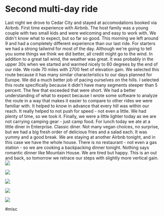 # Second multi-day ride
Last night we drove to Cedar City and stayed at accomodations booked via Airbnb. First time experience with Airbnb. The host family was a young couple with two small kids and were welcoming and easy to work with. We didn't know what to expect, but so far so good. This morning we left around 9 and had a completely different experience than our last ride. For starters we had a strong tailwind for most of the day. Although we're going to tell you some things we think we did better, all credit might go to the wind. In addition to a great tail wind, the weather was great. It was probably in the upper 30s when we started and warmed nicely to 60 degrees by the end of our ride. We rode 70 miles with 2700 feet of elevation gain. We selected this route because it has many similar characteristics to our days planned for Europe. We did a much better job of pacing ourselves on the hills. I selected this route specifically because it didn't have many segments steeper than 5 percent. The few that exceeded that were short. We had a better understanding of what to expect because I wrote some software to analyze the route in a way that makes it easier to compare to other rides we were familiar with. It helped to know in advance that every hill was within our reach. It really helped to not push for speed - not even a little. We had plenty of time, so we took it.  Finally, we were a little lighter today as we are not carrying camping gear - just camp food. For lunch today we ate at a little diner in Enterprise. Classic diner. Not many vegan choices, no surprise, but we had a big fresh order of delicious fries and a salad each. It was yummy and a good break. We are staying at another Airbnb tonight, and in this case we have the whole house. There is no restaurant - not even a gas station - so we are cooking a backpacking dinner tonight. Nothing says romantic dinner like Mountain House. We are tired but happy. This is an out and back, so tomorrow we retrace our steps with slightly more vertical gain. 
![](data/d7c8292e-86d9-4c12-9acc-da04eac5564f.jpg)
 
![](data/87a55e74-9f5b-4a49-a351-12f3a33829e4.jpg)
 
![](data/3d1b265d-86fb-4675-b2de-6427d769565c.jpg)
 
![](data/57f9a795-b1d0-425f-9eb7-58444652153a.jpg)
 
![](data/46811238-c770-45da-bdf8-4585782f4176.jpg)

#misc